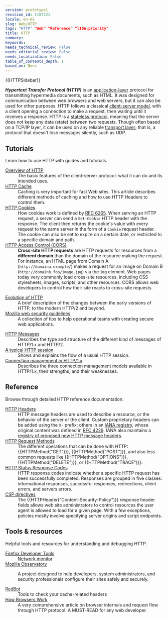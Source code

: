 ```yaml
---
version: prototype1
revision_id: 1187221
locale: en-US
slug: Web/HTTP
tags: "HTTP" "Web" "Reference" "l10n:priority"
title: HTTP
summary: 
keywords: 
needs_technical_review: False
needs_editorial_review: False
needs_localization: False
table_of_contents_depth: 1
based_on: None
---
```

<div>{{HTTPSidebar}}</div>

<p class="summary"><span class="seoSummary"><strong><dfn>Hypertext Transfer Protocol (HTTP)</dfn></strong> is an <a class="external" href="https://en.wikipedia.org/wiki/Application_Layer">application-layer</a> protocol for transmitting hypermedia documents, such as HTML.</span> It was designed for communication between web browsers and web servers, but it can also be used for other purposes. HTTP follows a classical <a class="external" href="https://en.wikipedia.org/wiki/Client%E2%80%93server_model">client-server model</a>, with a client opening a connection to make a request, then waiting until it receives a response. HTTP is a <a class="external" href="https://en.wikipedia.org/wiki/Stateless_protocol">stateless protocol</a>, meaning that the server does not keep any data (state) between two requests. Though often based on a TCP/IP layer, it can be used on any reliable <a class="external" href="http://en.wikipedia.org/wiki/Transport_Layer">transport layer</a>; that is, a protocol that doesn't lose messages silently, such as UDP.</p>

<div class="column-container">
<div class="column-half">
<h2 id="Tutorials">Tutorials</h2>

<p>Learn how to use HTTP with guides and tutorials.</p>

<dl>
 <dt><a href="/en-US/docs/Web/HTTP/Overview">Overview of HTTP</a></dt>
 <dd>The basic features of the client-server protocol: what it can do and its intended uses.</dd>
 <dt><a href="/en-US/docs/Web/HTTP/Caching">HTTP Cache</a></dt>
 <dd>Caching is very important for fast Web sites. This article describes different methods of caching and how to use HTTP Headers to control them.</dd>
 <dt><a href="/en-US/docs/Web/HTTP/Cookies">HTTP Cookies</a></dt>
 <dd>How cookies work is defined by <a class="external" href="http://tools.ietf.org/html/rfc6265">RFC 6265</a>. When serving an HTTP request, a server can send a <code>Set-Cookie</code> HTTP header with the response. The client then returns the cookie's value with every request to the same server in the form of a <code>Cookie</code> request header. The cookie can also be set to expire on a certain date, or restricted to a specific domain and path.</dd>
 <dt><a href="/en-US/docs/Web/HTTP/Access_control_CORS">HTTP Access Control (CORS)</a></dt>
 <dd><strong>Cross-site HTTP requests</strong> are HTTP requests for resources from a <strong>different domain</strong> than the domain of the resource making the request. For instance, an HTML page from Domain A (<code>http://domaina.example/</code>) makes a request for an image on Domain B (<code>http://domainb.foo/image.jpg</code>) via the <code>img</code> element. Web pages today very commonly load cross-site resources, including CSS stylesheets, images, scripts, and other resources. CORS allows web developers to control how their site reacts to cross-site requests.</dd>
</dl>

<dl>
 <dt><a href="/en-US/docs/Web/HTTP/Basics_of_HTTP/Evolution_of_HTTP">Evolution of HTTP</a></dt>
 <dd>A brief description of the changes between the early versions of HTTP, to the modern HTTP/2 and beyond.</dd>
 <dt><a href="https://wiki.mozilla.org/Security/Guidelines/Web_Security">Mozilla web security guidelines</a></dt>
 <dd>A collection of tips to help operational teams with creating secure web applications.</dd>
</dl>

<dl>
 <dt><a href="/en-US/docs/Web/HTTP/Messages">HTTP Messages</a></dt>
 <dd>Describes the type and structure of the different kind of messages of HTTP/1.x and HTTP/2.</dd>
 <dt><a href="/en-US/docs/Web/HTTP/Session">A typical HTTP session</a></dt>
 <dd>Shows and explains the flow of a usual HTTP session.</dd>
 <dt><a href="/en-US/docs/Web/HTTP/Connection_management_in_HTTP_1.x">Connection management in HTTP/1.x</a></dt>
 <dd>Describes the three connection management models available in HTTP/1.x, their strengths, and their weaknesses.</dd>
</dl>
</div>

<div class="column-half">
<h2 id="Reference">Reference</h2>

<p>Browse through detailed HTTP reference documentation.</p>

<dl>
 <dt><a href="/en-US/docs/Web/HTTP/Headers">HTTP Headers</a></dt>
 <dd>HTTP message headers are used to describe a resource, or the behavior of the server or the client. Custom proprietary headers can be added using the <code>X-</code> prefix; others in an <a class="external" href="http://www.iana.org/assignments/message-headers/perm-headers.html">IANA registry</a>, whose original content was defined in <a class="external" href="http://tools.ietf.org/html/rfc4229">RFC 4229</a>. IANA also maintains a <a class="external" href="http://www.iana.org/assignments/message-headers/prov-headers.html">registry of proposed new HTTP message headers</a>.</dd>
 <dt><a href="/en-US/docs/Web/HTTP/Methods">HTTP Request Methods</a></dt>
 <dd>The different operations that can be done with HTTP: {{HTTPMethod("GET")}}, {{HTTPMethod("POST")}}, and also less common requests like {{HTTPMethod("OPTIONS")}}, {{HTTPMethod("DELETE")}}, or {{HTTPMethod("TRACE")}}.</dd>
 <dt><a href="/en-US/docs/Web/HTTP/Response_codes">HTTP Status Response Codes</a></dt>
 <dd>HTTP response codes indicate whether a specific HTTP request has been successfully completed. Responses are grouped in five classes: informational responses, successful responses, redirections, client errors, and servers errors.</dd>
 <dt><a href="/en-US/docs/Web/HTTP/Headers/Content-Security-Policy">CSP directives</a></dt>
 <dd>The {{HTTPHeader("Content-Security-Policy")}} response header fields allows web site administrators to control resources the user agent is allowed to load for a given page. With a few exceptions, policies mostly involve specifying server origins and script endpoints.</dd>
</dl>

<h2 id="Tools_resources">Tools &amp; resources</h2>

<p>Helpful tools and resources for understanding and debugging HTTP.</p>

<dl>
 <dt><a href="/en-US/docs/Tools">Firefox Developer Tools</a></dt>
 <dd><a href="/en-US/docs/Tools/Network_Monitor">Network monitor</a></dd>
 <dt><a href="https://observatory.mozilla.org/">Mozilla Observatory</a></dt>
 <dd>
 <p>A project designed to help developers, system administrators, and security professionals configure their sites safely and securely.</p>
 </dd>
 <dt><a class="external" href="https://redbot.org/">RedBot</a></dt>
 <dd>Tools to check your cache-related headers</dd>
 <dt><a href="http://www.html5rocks.com/en/tutorials/internals/howbrowserswork/">How Browsers Work</a></dt>
 <dd>A very comprehensive article on browser internals and request flow through HTTP protocol. A MUST-READ for any web developer.</dd>
</dl>
</div>
</div>

